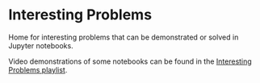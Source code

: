 # Interesting Problems

Home for interesting problems that can be demonstrated or solved in Jupyter notebooks.

Video demonstrations of some notebooks can be found in the [Interesting Problems playlist](https://www.youtube.com/playlist?list=PL-j7ku2URmjZYtWzMCS4AqFS5SXPXRHwf).
